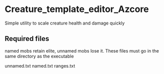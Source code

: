# Creature_template_editor_Azcore
Simple utility to scale creature health and damage quickly

## Required files
named mobs retain elite, unnamed mobs lose it. These files must go in the same directory as the executable

unnamed.txt 
named.txt
ranges.txt
